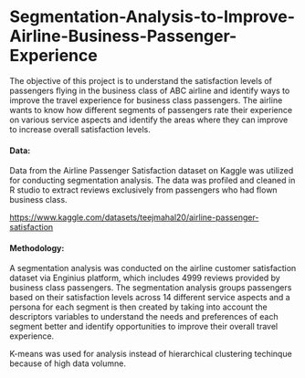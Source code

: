 # Segmentation-Analysis-to-Improve-Airline-Business-Passenger-Experience

The objective of this project is to understand the satisfaction levels of passengers flying in the business class of ABC airline and identify ways to improve the travel experience for business class passengers. The airline wants to know how different segments of passengers rate their experience on various service aspects and identify the areas where they can improve to increase overall satisfaction levels.

#### Data:
Data from the Airline Passenger Satisfaction dataset on Kaggle was utilized for conducting segmentation analysis. The data was profiled and cleaned in R studio to extract reviews exclusively from passengers who had flown business class. 

https://www.kaggle.com/datasets/teejmahal20/airline-passenger-satisfaction

#### Methodology:
A segmentation analysis was conducted on the airline customer satisfaction dataset via Enginius platform, which includes 4999 reviews provided by business class passengers. The segmentation analysis groups passengers based on their satisfaction levels across 14 different service aspects and a persona for each segment is then created by taking into account the descriptors variables to understand the needs and preferences of each segment better and identify opportunities to improve their overall travel experience.

K-means was used for analysis instead of hierarchical clustering techinque because of high data volumne.
